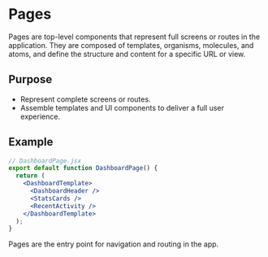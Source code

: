 # Pages

Pages are top-level components that represent full screens or routes in the application. They are composed of templates, organisms, molecules, and atoms, and define the structure and content for a specific URL or view.

## Purpose
- Represent complete screens or routes.
- Assemble templates and UI components to deliver a full user experience.

## Example
```jsx
// DashboardPage.jsx
export default function DashboardPage() {
  return (
    <DashboardTemplate>
      <DashboardHeader />
      <StatsCards />
      <RecentActivity />
    </DashboardTemplate>
  );
}
```

Pages are the entry point for navigation and routing in the app. 